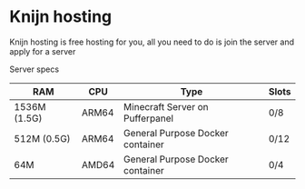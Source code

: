 # Knijn hosting
Knijn hosting is free hosting for you, all you need to do is join the server and apply for a server

Server specs

RAM         |CPU  |Type                             |Slots
------------|-----|---------------------------------|---------|
1536M (1.5G)|ARM64|Minecraft Server on Pufferpanel  |0/8
512M  (0.5G)|ARM64|General Purpose Docker container |0/12
64M         |AMD64|General Purpose Docker container |0/4
